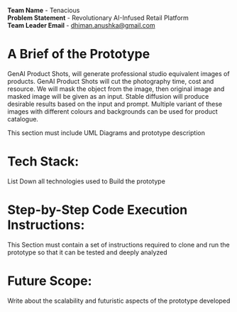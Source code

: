 **Team Name** - Tenacious<br>
**Problem Statement** - Revolutionary AI-Infused Retail Platform<br>
**Team Leader Email** - dhiman.anushka@gmail.com<br>
# A Brief of the Prototype
GenAI Product Shots, will generate professional studio equivalent images of products.
GenAI Product Shots will cut the photography time, cost and resource.
We will mask the object from the image, then original image and masked image will be given as an input.
Stable diffusion will produce desirable results based on the input and prompt.
Multiple variant of these images with different colours and backgrounds can be used for product catalogue.

This section must include UML Diagrams and prototype description

# Tech Stack:
List Down all technologies used to Build the prototype

# Step-by-Step Code Execution Instructions:
This Section must contain a set of instructions required to clone and run the prototype so that it can be tested and deeply analyzed

# Future Scope:
Write about the scalability and futuristic aspects of the prototype developed
